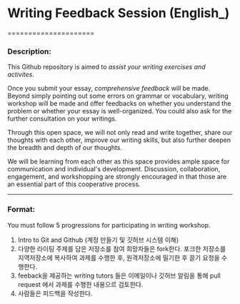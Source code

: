 # Writing Feedback Session (English_)
=====================

### Description:
This Github repository is aimed to *assist your writing exercises and activites*.

Once you submit your essay, *comprehensive feedback* will be made. Beyond simply pointing out some errors on grammar or vocabulary, writing workshop will be made and offer feedbacks on whether you understand the problem or whether your essay is well-organized. You could also ask for the further consultation on your writings.

Through this open space, we will not only read and write together, share our thoughts with each other, improve our writing skills, but also further deepen the breadth and depth of our thoughts.

We will be learning from each other as this space provides ample space for communication and individual's development. Discussion, collaboration, engagement, and workshopping are strongly encouraged in that those are an essential part of this cooperative process.

---------------------

### Format:
You must follow 5 progressions for participating in writing workshop.

1. Intro to Git and Github (계정 만들기 및 깃허브 시스템 이해)
2. 다양한 라이팅 주제를 담은 저장소를 참여 희망자들은 fork한다. 포크한 저장소를 지역저장소에 복사하여 과제를 수행한 후, 원격저장소에 밀기한 후 끌기 요청을 수행한다.
3. feeback을 제공하는 writing tutors 들은 이메일이나 깃허브 알림을 통해 pull request 에서 과제를 수행한 내용으르 검토한다.
4. 사람들은 피드백을 작성한다.